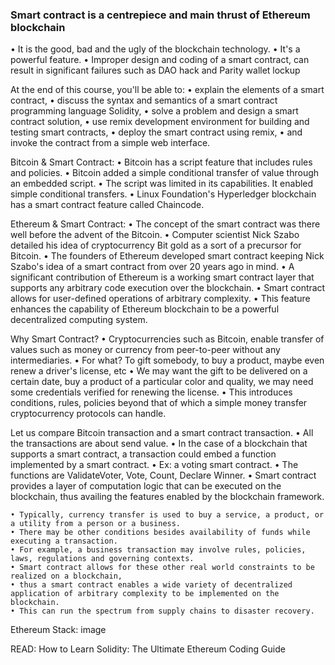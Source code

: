 ### Smart contract is a centrepiece and main thrust of Ethereum blockchain
• It is the good, bad and the ugly of the blockchain technology. 
• It's a powerful feature. 
• Improper design and coding of a smart contract, can result in significant failures such as DAO hack and Parity wallet lockup

At the end of this course,  you'll be able to:
	• explain the elements of a smart contract, 
	• discuss the syntax and semantics of a smart contract programming language Solidity, 
	• solve a problem and design a smart contract solution, 
	• use remix development environment for building and testing smart contracts, 
	• deploy the smart contract using remix, 
	• and invoke the contract from a simple web interface.


Bitcoin & Smart Contract:
	• Bitcoin has a script feature that includes rules and policies. 
	• Bitcoin added a simple conditional transfer of value through an embedded script.
	• The script was limited in its capabilities.  It enabled simple conditional transfers.
	• Linux Foundation's Hyperledger blockchain has a smart contract feature called Chaincode. 

Ethereum & Smart Contract:
	• The concept of the smart contract was there well before the advent of the Bitcoin. 
	• Computer scientist Nick Szabo detailed his idea of cryptocurrency Bit gold as a sort of a precursor for Bitcoin. 
	• The founders of Ethereum developed smart contract keeping Nick Szabo's idea of a smart contract from over 20 years ago in mind. 
	• A significant contribution of Ethereum is a working smart contract layer that supports any arbitrary code execution over the blockchain. 
	• Smart contract allows for user-defined operations of arbitrary complexity. 
	• This feature enhances the capability of Ethereum blockchain to be a powerful decentralized computing system.

 
Why Smart Contract?
	• Cryptocurrencies such as Bitcoin, enable transfer of values such as money or currency from peer-to-peer without any intermediaries. 
	• For what? To gift somebody, to buy a product,  maybe even renew a driver's license, etc
	• We may want the gift to be delivered on a certain date, buy a product of a particular color and quality, we may need some credentials verified for renewing the license. 
	• This introduces conditions, rules, policies beyond that of which a simple money transfer cryptocurrency protocols can handle.

Let us compare Bitcoin transaction and a smart contract transaction. 
	• All the transactions are about send value. 
	• In the case of a blockchain that supports a smart contract, a transaction could embed a function implemented by a smart contract. 
	• Ex:  a voting smart contract. 
	• The functions are ValidateVoter, Vote, Count, Declare Winner. 
	• Smart contract provides a layer of computation logic that can be executed on the blockchain, thus availing the features enabled by the blockchain framework.

	• Typically, currency transfer is used to buy a service, a product, or a utility from a person or a business. 
	• There may be other conditions besides availability of funds while executing a transaction. 
	• For example, a business transaction may involve rules, policies, laws, regulations and governing contexts. 
	• Smart contract allows for these other real world constraints to be realized on a blockchain, 
	• thus a smart contract enables a wide variety of decentralized application of arbitrary complexity to be implemented on the blockchain. 
	• This can run the spectrum from supply chains to disaster recovery.


Ethereum Stack:
image


READ:
How to Learn Solidity: The Ultimate Ethereum Coding Guide
